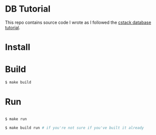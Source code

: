 # DB Tutorial

This repo contains source code I wrote as I followed the [cstack database tutorial](https://cstack.github.io/db_tutorial/).

# Install

# Build

```bash
$ make build
```

# Run

```bash

$ make run

$ make build run # if you're not sure if you've built it already

```
